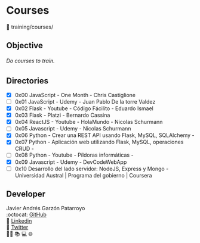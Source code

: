 # Courses
:open_file_folder: training/courses/

## Objective
###### Do courses to train.

## Directories
* [x] 0x00 JavaScript - One Month - Chris Castiglione
* [ ] 0x01 JavaScript - Udemy - Juan Pablo De la torre Valdez
* [x] 0x02 Flask - Youtube - Código Fácilito - Eduardo Ismael
* [x] 0x03 Flask - Platzi - Bernardo Cassina
* [x] 0x04 ReactJS - Youtube - HolaMundo - Nicolas Schurmann
* [ ] 0x05 Javascript - Udemy - Nicolas Schurmann
* [x] 0x06 Python - Crear una REST API usando Flask, MySQL, SQLAlchemy - 
* [x] 0x07 Python - Aplicación web utilizando Flask, MySQL, operaciones CRUD - 
* [ ] 0x08 Python - Youtube - Píldoras informáticas - 
* [x] 0x09 Javascript - Udemy - DevCodeWebApp
* [ ] 0x10 Desarrollo del lado servidor: NodeJS, Express y Mongo - Universidad Austral | Programa del gobierno | Coursera

## Developer
Javier Andrés Garzón Patarroyo  
:octocat: [GitHub](https://github.com/javierandresgp/)  
:link: [Linkedin](https://www.linkedin.com/in/javierandresgp/)  
:link: [Twitter](https://twitter.com/javierandresgp0)  
:man_technologist: :books: :computer: :globe_with_meridians: